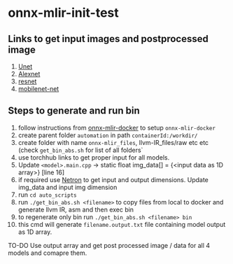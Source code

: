 # onnx-mlir-init-test

## Links to get input images and postprocessed image
1. [Unet](https://pytorch.org/hub/mateuszbuda_brain-segmentation-pytorch_unet/)
2. [Alexnet](https://pytorch.org/hub/pytorch_vision_alexnet/)
3. [resnet](https://pytorch.org/hub/pytorch_vision_resnet/)
4. [mobilenet-net](https://pytorch.org/hub/pytorch_vision_mobilenet_v2/)

## Steps to generate and run bin
1. follow instructions from [onnx-mlir-docker](https://github.com/onnx/onnx-mlir/blob/main/docs/Docker.md) to setup `onnx-mlir-docker`
2. create parent folder `automation` in path `containerId:/workdir/`
3. create folder with name `onnx-mlir_files`, llvm-IR_files/raw etc etc (check `get_bin_abs.sh` for list of all folders`
4. use torchhub links to get proper input for all models.
5. Update `<model>.main.cpp` -> static float img_data[] = {<input data as 1D array>} [line 16]
6. if required use [Netron](https://netron.app/) to get input and output dimensions. Update img_data and input img dimension
7. run `cd auto_scripts`
8. run `./get_bin_abs.sh <filename>` to copy files from local to docker and generate llvm IR, asm and then exec bin
9. to regenerate only bin run `./get_bin_abs.sh <filename> bin`
10. this cmd will generate `filename.output.txt` file containing model output as 1D array.

TO-DO
Use output array and get post processed image / data for all 4 models and comapre them.
